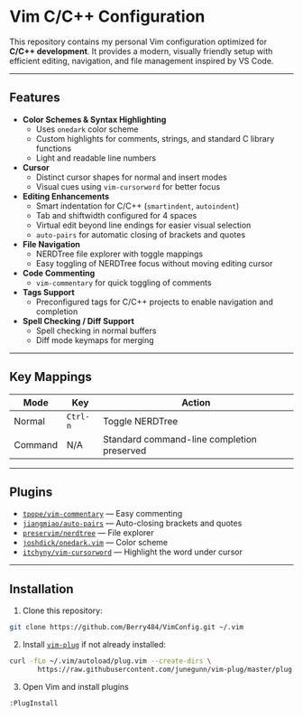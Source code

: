 # Vim C/C++ Configuration

This repository contains my personal Vim configuration optimized for **C/C++ development**. It provides a modern, visually friendly setup with efficient editing, navigation, and file management inspired by VS Code.

---

## Features

- **Color Schemes & Syntax Highlighting**
  - Uses `onedark` color scheme
  - Custom highlights for comments, strings, and standard C library functions
  - Light and readable line numbers
- **Cursor**
  - Distinct cursor shapes for normal and insert modes
  - Visual cues using `vim-cursorword` for better focus
- **Editing Enhancements**
  - Smart indentation for C/C++ (`smartindent`, `autoindent`)
  - Tab and shiftwidth configured for 4 spaces
  - Virtual edit beyond line endings for easier visual selection
  - `auto-pairs` for automatic closing of brackets and quotes
- **File Navigation**
  - NERDTree file explorer with toggle mappings
  - Easy toggling of NERDTree focus without moving editing cursor
- **Code Commenting**
  - `vim-commentary` for quick toggling of comments
- **Tags Support**
  - Preconfigured tags for C/C++ projects to enable navigation and completion
- **Spell Checking / Diff Support**
  - Spell checking in normal buffers
  - Diff mode keymaps for merging

---

## Key Mappings

| Mode       | Key              | Action |
|------------|-----------------|--------|
| Normal     | `Ctrl-n`         | Toggle NERDTree |
| Command    | N/A              | Standard command-line completion preserved |

---

## Plugins

- [`tpope/vim-commentary`](https://github.com/tpope/vim-commentary) — Easy commenting
- [`jiangmiao/auto-pairs`](https://github.com/jiangmiao/auto-pairs) — Auto-closing brackets and quotes
- [`preservim/nerdtree`](https://github.com/preservim/nerdtree) — File explorer
- [`joshdick/onedark.vim`](https://github.com/joshdick/onedark.vim) — Color scheme
- [`itchyny/vim-cursorword`](https://github.com/itchyny/vim-cursorword) — Highlight the word under cursor

---

## Installation

1. Clone this repository:

```bash
git clone https://github.com/Berry484/VimConfig.git ~/.vim
```

2. Install [`vim-plug`](https://github.com/junegunn/vim-plug) if not already installed:

```bash
curl -fLo ~/.vim/autoload/plug.vim --create-dirs \
       https://raw.githubusercontent.com/junegunn/vim-plug/master/plug.vim
```

3. Open Vim and install plugins

```bash
:PlugInstall
```
